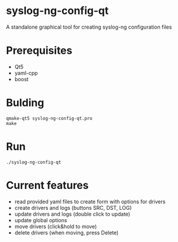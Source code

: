 # syslog-ng-config-qt
A standalone graphical tool for creating syslog-ng configuration files

# Prerequisites
- Qt5
- yaml-cpp
- boost

# Bulding
```
qmake-qt5 syslog-ng-config-qt.pro
make
```

# Run
```
./syslog-ng-config-qt
```

# Current features
- read provided yaml files to create form with options for drivers
- create drivers and logs (buttons SRC, DST, LOG)
- update drivers and logs (double click to update)
- update global options
- move drivers (click&hold to move)
- delete drivers (when moving, press Delete)
